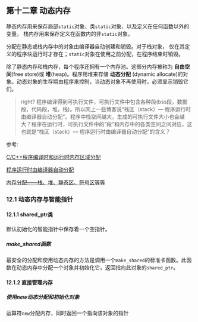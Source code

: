 ## 第十二章 动态内存
静态内存用来保存局部`static`对象、类`static`对象、以及定义在任何函数以外的变量。
栈内存用来保存定义在函数内的非`static`对象。

分配在静态或栈内存中的对象由编译器自动创建和销毁。对于栈对象， 仅在其定义的程序块运行时才存在；`static`对象在使用之前分配，在程序结束时销毁。

除了静态内存和栈内存，每个程序还拥有一个内存池。这部分内存被称为 **自由空间**(free store)或 **堆**(heap)。程序用堆来存储 **动态分配** (dynamic allocate)的对象。动态对象的生存期由程序来控制，当动态对象不再使用时，必须显示销毁它们。

> right?
程序编译得到可执行文件，可执行文件中包含各种段(bss段，数据段，代码段，堆，栈)。所以网上一些博客说“栈区（stack）— 程序运行时由编译器自动分配”。程序中栈空间越大，生成的可执行文件大小也会越大？程序在运行时，可执行文件中的“段”和内存中的各类空间之间对应，这也就是“栈区（stack）— 程序运行时由编译器自动分配”的含义？

参考:

[C/C++程序编译时和运行时内存区域分配](http://blog.csdn.net/yuzhihui_no1/article/details/38458711)

[程序运行时由编译器自动分配](http://blog.csdn.net/hemeinvyiqiluoben/article/details/44420289)

[内存分配——栈、堆、静态区、符号区等等](http://www.cnblogs.com/tiwlin/archive/2013/04/19/3030960.html)
### 12.1 动态内存与智能指针
#### 12.1.1 shared_ptr类
默认初始化的智能指针中保存着一个空指针。
##### make_shared函数
最安全的分配和使用动态内存的方法是调用一个`make_shared`的标准卡函数。此函数在动态内存中分配一个对象并初始化它，返回指向此对象的`shared_ptr`。

#### 12.1.2 直接管理内存
##### 使用new动态分配和初始化对象
运算符`new`分配内存，同时返回一个指向该对象的指针
